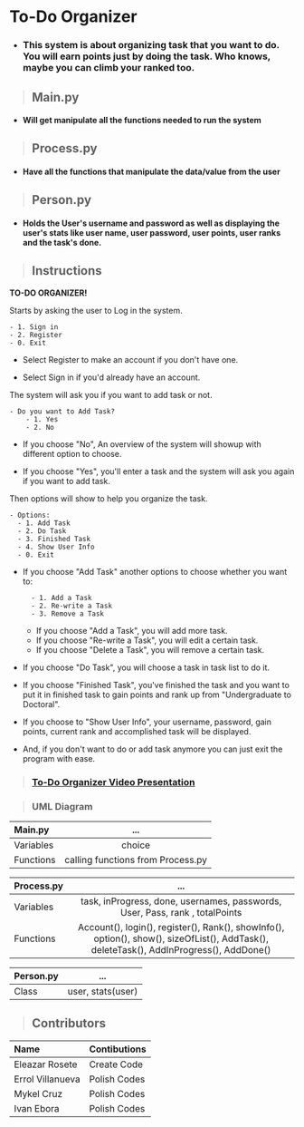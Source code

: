 # **To-Do Organizer**

- ### This system is about organizing task that you want to do. You will earn points just by doing the task. Who knows, maybe you can climb your ranked too.

> ## **Main.py**

- #### Will get manipulate all the functions needed to run the system

> ## **Process.py**

- #### Have all the functions that manipulate the data/value from the user 

> ## **Person.py**

- #### Holds the User's username and password as well as displaying the user's stats like user name, user password, user points, user ranks and the task's done.


> ## **Instructions**

**TO-DO ORGANIZER!**

Starts by asking the user to Log in the system.

    - 1. Sign in
    - 2. Register
    - 0. Exit
- Select Register to make an account if you don't have one.

- Select Sign in if you'd already have an account.

The system will ask you if you want to add task or not.

    - Do you want to Add Task?
        - 1. Yes
        - 2. No
  
- If you choose "No", An overview of the system will showup with different option to choose.

- If you choose "Yes", you'll enter a task and the system will ask you again if you want to add task.

Then options will show to help you organize the task.

    - Options:
      - 1. Add Task
      - 2. Do Task
      - 3. Finished Task
      - 4. Show User Info
      - 0. Exit

- If you choose "Add Task" another options to choose whether you want to: 
    
        - 1. Add a Task
        - 2. Re-write a Task
        - 3. Remove a Task

    - If you choose "Add a Task", you will add more task.
    - If you choose "Re-write a Task", you will edit a certain task.
    - If you choose "Delete a Task", you will remove a certain task.

- If you choose "Do Task", you will choose a task in task list to do it.
- If you choose "Finished Task", you've finished the task and you want to put it in finished task to gain points and rank up from "Undergraduate to Doctoral".
- If you choose to "Show User Info", your username, password, gain points, current rank and accomplished task will be displayed.

- And, if you don't want to do or add task anymore you can just exit the program with ease.
      
> ### [**To-Do Organizer Video Presentation**](https://youtu.be/dp9IYkGYEF0)

> ### **UML Diagram**
| Main.py |...|
|:---|:--:|
|Variables| choice|
| Functions | calling functions from Process.py|

| Process.py |...|
|:---|:--:|
|Variables| task, inProgress, done, usernames, passwords, User, Pass, rank , totalPoints|
| Functions | Account(), login(), register(), Rank(), showInfo(), option(), show(), sizeOfList(), AddTask(), deleteTask(), AddInProgress(), AddDone()|

| Person.py |...|
|:---|:--:|
|Class| user, stats(user)|

> ## **Contributors**

| Name | Contibutions |
|:---| :---|
| Eleazar Rosete | Create Code |
| Errol Villanueva | Polish Codes |
| Mykel Cruz | Polish Codes |
| Ivan Ebora | Polish Codes |
